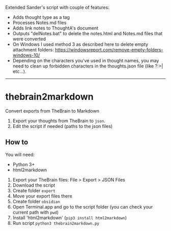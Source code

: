 Extended Sander's script with couple of features:
- Adds thought type as a tag
- Processes Notes.md files
- Adds link notes to ThoughtA's document
- Outputs "delNotes.bat" to delete the notes.html and Notes.md files that were converted
- On Windows I used method 3 as described here to delete empty attachment folders: https://windowsreport.com/remove-empty-folders-windows-10/
- Depending on the characters you've used in thought names, you may need to clean up forbidden characters in the thoughts.json file (like ?:>| etc...). 

------------

# thebrain2markdown
Convert exports from TheBrain to Markdown

1. Export your thoughts from TheBrain to `json`.
2. Edit the script if needed (paths to the json files)


## How to
You will need:
* Python 3+
* html2markdown

1. Export your TheBrain files: File > Export > JSON Files
2. Download the script
3. Create folder `export`
4. Move your export files there
5. Create folder `obsidian`
6. Open Terminal.app and go to the script folder (you can check your current path with `pwd`)
6. Install 'html2markdown' (`pip3 install html2markdown`)
7. Run script `python3 thebrain2markdown.py`
